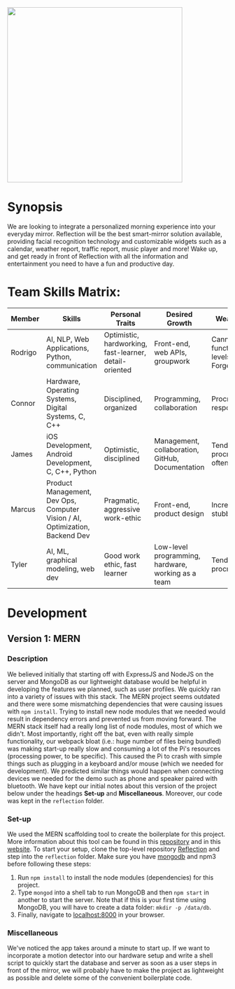 <img src="https://i.imgur.com/uBfNxsC.png" width="400">

# Synopsis
We are looking to integrate a personalized morning experience into your everyday mirror. Reflection will be the best smart-mirror solution available, providing facial recognition technology and customizable widgets such as a calendar, weather report, traffic report, music player and more! Wake up, and get ready in front of Reflection with all the information and entertainment you need to have a fun and productive day.

# Team Skills Matrix:

Member | Skills | Personal Traits | Desired Growth | Weaknesses
--- | --- | --- | --- | ---
Rodrigo | AI, NLP, Web Applications, Python, communication | Optimistic, hardworking, fast-learner, detail-oriented | Front-end, web APIs, groupwork | Cannot function on low levels of sleep. Forgetful.
Connor | Hardware, Operating Systems, Digital Systems, C, C++ | Disciplined, organized |  Programming, collaboration | Procrastination, responsiveness
James | iOS Development, Android Development, C, C++, Python | Optimistic, disciplined | Management, collaboration, GitHub, Documentation | Tends to procrastinate often
Marcus | Product Management, Dev Ops, Computer Vision / AI, Optimization, Backend Dev | Pragmatic, aggressive work-ethic | Front-end, product design | Incredibly stubborn
Tyler | AI, ML, graphical modeling, web dev | Good work ethic, fast learner | Low-level programming, hardware, working as a team | Tendency to procrastinate

# Development

## Version 1: MERN

### Description
We believed initially that starting off with ExpressJS and NodeJS on the server and MongoDB as our lightweight database would be helpful in developing the features we planned, such as user profiles. We quickly ran into a variety of issues with this stack. The MERN project seems outdated and there were some mismatching dependencies that were causing issues with `npm install`. Trying to install new node modules that we needed would result in dependency errors and prevented us from moving forward. The MERN stack itself had a really long list of node modules, most of which we didn't. Most importantly, right off the bat, even with really simple functionality, our webpack bloat (i.e.: huge number of files being bundled) was making start-up really slow and consuming a lot of the Pi's resources (processing power, to be specific). This caused the Pi to crash with simple things such as plugging in a keyboard and/or mouse (which we needed for development). We predicted similar things would happen when connecting devices we needed for the demo such as phone and speaker paired with bluetooth. We have kept our initial notes about this version of the project below under the headings **Set-up** and **Miscellaneous**. Moreover, our code was kept in the `reflection` folder.

### Set-up
We used the MERN scaffolding tool to create the boilerplate for this project. More information about this tool can be found in this [repository](https://github.com/Hashnode/mern-starter) and in this [website](http://mern.io/). To start your setup, clone the top-level repository [Reflection](https://github.com/StanfordCS194/Reflection) and step into the `reflection` folder. Make sure you have [mongodb](https://docs.mongodb.com/v3.0/installation/) and npm3 before following these steps:
1. Run `npm install` to install the node modules (dependencies) for this project.
2. Type `mongod` into a shell tab to run MongoDB and then `npm start` in another to start the server. Note that if this is your first time using MongoDB, you will have to create a data folder: `mkdir -p /data/db`.
3. Finally, navigate to [localhost:8000](http://localhost:8000/) in your browser.

### Miscellaneous
We've noticed the app takes around a minute to start up. If we want to incorporate a motion detector into our hardware setup and write a shell script to quickly start the database and server as soon as a user steps in front of the mirror, we will probably have to make the project as lightweight as possible and delete some of the convenient boilerplate code.
